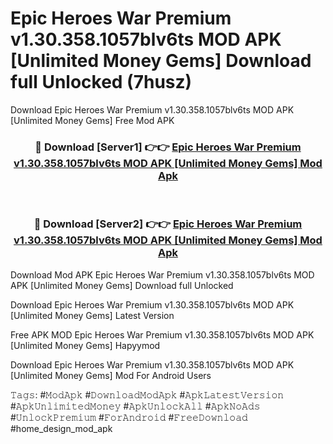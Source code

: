 # Epic Heroes War Premium v1.30.358.1057blv6ts MOD APK [Unlimited Money Gems] Download full Unlocked (7husz)
Download Epic Heroes War Premium v1.30.358.1057blv6ts MOD APK [Unlimited Money Gems] Free Mod APK

<div align="center">
<h3>🔴 Download [Server1] 👉👉 <a href="https://apkcomod.com?title=Epic_Heroes_War_Premium_v1.30.358.1057blv6ts_MOD_APK_[Unlimited_Money_Gems]">Epic Heroes War Premium v1.30.358.1057blv6ts MOD APK [Unlimited Money Gems] Mod Apk</a></h3><br>

<h3>🔴 Download [Server2] 👉👉 <a href="https://apkcomod.com?title=Epic_Heroes_War_Premium_v1.30.358.1057blv6ts_MOD_APK_[Unlimited_Money_Gems]">Epic Heroes War Premium v1.30.358.1057blv6ts MOD APK [Unlimited Money Gems] Mod Apk</a></h3>
</div>


Download Mod APK Epic Heroes War Premium v1.30.358.1057blv6ts MOD APK [Unlimited Money Gems] Download full Unlocked

Download Epic Heroes War Premium v1.30.358.1057blv6ts MOD APK [Unlimited Money Gems] Latest Version

Free APK MOD Epic Heroes War Premium v1.30.358.1057blv6ts MOD APK [Unlimited Money Gems] Hapyymod

Download Epic Heroes War Premium v1.30.358.1057blv6ts MOD APK [Unlimited Money Gems] Mod For Android Users

𝚃𝚊𝚐𝚜: #𝙼𝚘𝚍𝙰𝚙𝚔 #𝙳𝚘𝚠𝚗𝚕𝚘𝚊𝚍𝙼𝚘𝚍𝙰𝚙𝚔 #𝙰𝚙𝚔𝙻𝚊𝚝𝚎𝚜𝚝𝚅𝚎𝚛𝚜𝚒𝚘𝚗 #𝙰𝚙𝚔𝚄𝚗𝚕𝚒𝚖𝚒𝚝𝚎𝚍𝙼𝚘𝚗𝚎𝚢 #𝙰𝚙𝚔𝚄𝚗𝚕𝚘𝚌𝚔𝙰𝚕𝚕 #𝙰𝚙𝚔𝙽𝚘𝙰𝚍𝚜 #𝚄𝚗𝚕𝚘𝚌𝚔𝙿𝚛𝚎𝚖𝚒𝚞𝚖 #𝙵𝚘𝚛𝙰𝚗𝚍𝚛𝚘𝚒𝚍 #𝙵𝚛𝚎𝚎𝙳𝚘𝚠𝚗𝚕𝚘𝚊𝚍 #home_design_mod_apk